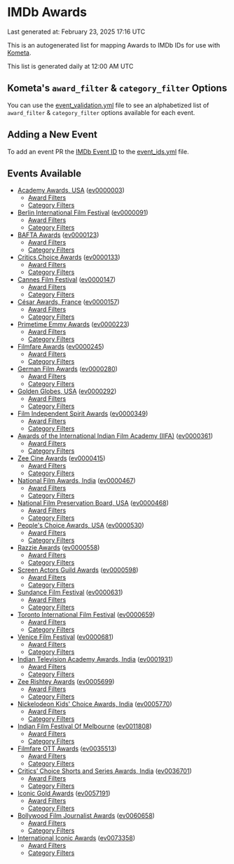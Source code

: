 # IMDb Awards

Last generated at: February 23, 2025 17:16 UTC

This is an autogenerated list for mapping Awards to IMDb IDs for use with [Kometa](https://github.com/Kometa-Team/Kometa).

This list is generated daily at 12:00 AM UTC 

## Kometa's `award_filter` & `category_filter` Options

You can use the [event_validation.yml](https://github.com/Kometa-Team/IMDb-Awards/blob/master/event_validation.yml) file to see an alphabetized list of `award_filter` & `category_filter` options available for each event.

## Adding a New Event

To add an event PR the [IMDb Event ID](https://www.imdb.com/event/all/) to the [event_ids.yml](https://github.com/Kometa-Team/IMDb-Awards/blob/master/event_ids.yml) file.

## Events Available

* [Academy Awards, USA](https://www.imdb.com/event/ev0000003) ([ev0000003](https://github.com/Kometa-Team/IMDb-Awards/blob/master/event_validation.yml#L1))
  * [Award Filters](https://github.com/Kometa-Team/IMDb-Awards/blob/master/event_validation.yml#L6)
  * [Category Filters](https://github.com/Kometa-Team/IMDb-Awards/blob/master/event_validation.yml#L14)
* [Berlin International Film Festival](https://www.imdb.com/event/ev0000091) ([ev0000091](https://github.com/Kometa-Team/IMDb-Awards/blob/master/event_validation.yml#L148))
  * [Award Filters](https://github.com/Kometa-Team/IMDb-Awards/blob/master/event_validation.yml#L153)
  * [Category Filters](https://github.com/Kometa-Team/IMDb-Awards/blob/master/event_validation.yml#L351)
* [BAFTA Awards](https://www.imdb.com/event/ev0000123) ([ev0000123](https://github.com/Kometa-Team/IMDb-Awards/blob/master/event_validation.yml#L636))
  * [Award Filters](https://github.com/Kometa-Team/IMDb-Awards/blob/master/event_validation.yml#L641)
  * [Category Filters](https://github.com/Kometa-Team/IMDb-Awards/blob/master/event_validation.yml#L674)
* [Critics Choice Awards](https://www.imdb.com/event/ev0000133) ([ev0000133](https://github.com/Kometa-Team/IMDb-Awards/blob/master/event_validation.yml#L1164))
  * [Award Filters](https://github.com/Kometa-Team/IMDb-Awards/blob/master/event_validation.yml#L1167)
  * [Category Filters](https://github.com/Kometa-Team/IMDb-Awards/blob/master/event_validation.yml#L1172)
* [Cannes Film Festival](https://www.imdb.com/event/ev0000147) ([ev0000147](https://github.com/Kometa-Team/IMDb-Awards/blob/master/event_validation.yml#L1273))
  * [Award Filters](https://github.com/Kometa-Team/IMDb-Awards/blob/master/event_validation.yml#L1278)
  * [Category Filters](https://github.com/Kometa-Team/IMDb-Awards/blob/master/event_validation.yml#L1445)
* [César Awards, France](https://www.imdb.com/event/ev0000157) ([ev0000157](https://github.com/Kometa-Team/IMDb-Awards/blob/master/event_validation.yml#L1675))
  * [Award Filters](https://github.com/Kometa-Team/IMDb-Awards/blob/master/event_validation.yml#L1679)
  * [Category Filters](https://github.com/Kometa-Team/IMDb-Awards/blob/master/event_validation.yml#L1684)
* [Primetime Emmy Awards](https://www.imdb.com/event/ev0000223) ([ev0000223](https://github.com/Kometa-Team/IMDb-Awards/blob/master/event_validation.yml#L1743))
  * [Award Filters](https://github.com/Kometa-Team/IMDb-Awards/blob/master/event_validation.yml#L1748)
  * [Category Filters](https://github.com/Kometa-Team/IMDb-Awards/blob/master/event_validation.yml#L1755)
* [Filmfare Awards](https://www.imdb.com/event/ev0000245) ([ev0000245](https://github.com/Kometa-Team/IMDb-Awards/blob/master/event_validation.yml#L2966))
  * [Award Filters](https://github.com/Kometa-Team/IMDb-Awards/blob/master/event_validation.yml#L2970)
  * [Category Filters](https://github.com/Kometa-Team/IMDb-Awards/blob/master/event_validation.yml#L2979)
* [German Film Awards](https://www.imdb.com/event/ev0000280) ([ev0000280](https://github.com/Kometa-Team/IMDb-Awards/blob/master/event_validation.yml#L3069))
  * [Award Filters](https://github.com/Kometa-Team/IMDb-Awards/blob/master/event_validation.yml#L3073)
  * [Category Filters](https://github.com/Kometa-Team/IMDb-Awards/blob/master/event_validation.yml#L3096)
* [Golden Globes, USA](https://www.imdb.com/event/ev0000292) ([ev0000292](https://github.com/Kometa-Team/IMDb-Awards/blob/master/event_validation.yml#L3169))
  * [Award Filters](https://github.com/Kometa-Team/IMDb-Awards/blob/master/event_validation.yml#L3174)
  * [Category Filters](https://github.com/Kometa-Team/IMDb-Awards/blob/master/event_validation.yml#L3182)
* [Film Independent Spirit Awards](https://www.imdb.com/event/ev0000349) ([ev0000349](https://github.com/Kometa-Team/IMDb-Awards/blob/master/event_validation.yml#L3348))
  * [Award Filters](https://github.com/Kometa-Team/IMDb-Awards/blob/master/event_validation.yml#L3351)
  * [Category Filters](https://github.com/Kometa-Team/IMDb-Awards/blob/master/event_validation.yml#L3360)
* [Awards of the International Indian Film Academy (IIFA)](https://www.imdb.com/event/ev0000361) ([ev0000361](https://github.com/Kometa-Team/IMDb-Awards/blob/master/event_validation.yml#L3400))
  * [Award Filters](https://github.com/Kometa-Team/IMDb-Awards/blob/master/event_validation.yml#L3403)
  * [Category Filters](https://github.com/Kometa-Team/IMDb-Awards/blob/master/event_validation.yml#L3414)
* [Zee Cine Awards](https://www.imdb.com/event/ev0000415) ([ev0000415](https://github.com/Kometa-Team/IMDb-Awards/blob/master/event_validation.yml#L3509))
  * [Award Filters](https://github.com/Kometa-Team/IMDb-Awards/blob/master/event_validation.yml#L3511)
  * [Category Filters](https://github.com/Kometa-Team/IMDb-Awards/blob/master/event_validation.yml#L3521)
* [National Film Awards, India](https://www.imdb.com/event/ev0000467) ([ev0000467](https://github.com/Kometa-Team/IMDb-Awards/blob/master/event_validation.yml#L3626))
  * [Award Filters](https://github.com/Kometa-Team/IMDb-Awards/blob/master/event_validation.yml#L3630)
  * [Category Filters](https://github.com/Kometa-Team/IMDb-Awards/blob/master/event_validation.yml#L3644)
* [National Film Preservation Board, USA](https://www.imdb.com/event/ev0000468) ([ev0000468](https://github.com/Kometa-Team/IMDb-Awards/blob/master/event_validation.yml#L3838))
  * [Award Filters](https://github.com/Kometa-Team/IMDb-Awards/blob/master/event_validation.yml#L3841)
  * [Category Filters](https://github.com/Kometa-Team/IMDb-Awards/blob/master/event_validation.yml#L3843)
* [People's Choice Awards, USA](https://www.imdb.com/event/ev0000530) ([ev0000530](https://github.com/Kometa-Team/IMDb-Awards/blob/master/event_validation.yml#L3846))
  * [Award Filters](https://github.com/Kometa-Team/IMDb-Awards/blob/master/event_validation.yml#L3849)
  * [Category Filters](https://github.com/Kometa-Team/IMDb-Awards/blob/master/event_validation.yml#L3852)
* [Razzie Awards](https://www.imdb.com/event/ev0000558) ([ev0000558](https://github.com/Kometa-Team/IMDb-Awards/blob/master/event_validation.yml#L4095))
  * [Award Filters](https://github.com/Kometa-Team/IMDb-Awards/blob/master/event_validation.yml#L4098)
  * [Category Filters](https://github.com/Kometa-Team/IMDb-Awards/blob/master/event_validation.yml#L4103)
* [Screen Actors Guild Awards](https://www.imdb.com/event/ev0000598) ([ev0000598](https://github.com/Kometa-Team/IMDb-Awards/blob/master/event_validation.yml#L4143))
  * [Award Filters](https://github.com/Kometa-Team/IMDb-Awards/blob/master/event_validation.yml#L4146)
  * [Category Filters](https://github.com/Kometa-Team/IMDb-Awards/blob/master/event_validation.yml#L4148)
* [Sundance Film Festival](https://www.imdb.com/event/ev0000631) ([ev0000631](https://github.com/Kometa-Team/IMDb-Awards/blob/master/event_validation.yml#L4174))
  * [Award Filters](https://github.com/Kometa-Team/IMDb-Awards/blob/master/event_validation.yml#L4177)
  * [Category Filters](https://github.com/Kometa-Team/IMDb-Awards/blob/master/event_validation.yml#L4228)
* [Toronto International Film Festival](https://www.imdb.com/event/ev0000659) ([ev0000659](https://github.com/Kometa-Team/IMDb-Awards/blob/master/event_validation.yml#L4346))
  * [Award Filters](https://github.com/Kometa-Team/IMDb-Awards/blob/master/event_validation.yml#L4349)
  * [Category Filters](https://github.com/Kometa-Team/IMDb-Awards/blob/master/event_validation.yml#L4405)
* [Venice Film Festival](https://www.imdb.com/event/ev0000681) ([ev0000681](https://github.com/Kometa-Team/IMDb-Awards/blob/master/event_validation.yml#L4482))
  * [Award Filters](https://github.com/Kometa-Team/IMDb-Awards/blob/master/event_validation.yml#L4487)
  * [Category Filters](https://github.com/Kometa-Team/IMDb-Awards/blob/master/event_validation.yml#L4829)
* [Indian Television Academy Awards, India](https://www.imdb.com/event/ev0001931) ([ev0001931](https://github.com/Kometa-Team/IMDb-Awards/blob/master/event_validation.yml#L5281))
  * [Award Filters](https://github.com/Kometa-Team/IMDb-Awards/blob/master/event_validation.yml#L5284)
  * [Category Filters](https://github.com/Kometa-Team/IMDb-Awards/blob/master/event_validation.yml#L5293)
* [Zee Rishtey Awards](https://www.imdb.com/event/ev0005699) ([ev0005699](https://github.com/Kometa-Team/IMDb-Awards/blob/master/event_validation.yml#L5484))
  * [Award Filters](https://github.com/Kometa-Team/IMDb-Awards/blob/master/event_validation.yml#L5486)
  * [Category Filters](https://github.com/Kometa-Team/IMDb-Awards/blob/master/event_validation.yml#L5488)
* [Nickelodeon Kids' Choice Awards, India](https://www.imdb.com/event/ev0005770) ([ev0005770](https://github.com/Kometa-Team/IMDb-Awards/blob/master/event_validation.yml#L5567))
  * [Award Filters](https://github.com/Kometa-Team/IMDb-Awards/blob/master/event_validation.yml#L5569)
  * [Category Filters](https://github.com/Kometa-Team/IMDb-Awards/blob/master/event_validation.yml#L5572)
* [Indian Film Festival Of Melbourne](https://www.imdb.com/event/ev0011808) ([ev0011808](https://github.com/Kometa-Team/IMDb-Awards/blob/master/event_validation.yml#L5607))
  * [Award Filters](https://github.com/Kometa-Team/IMDb-Awards/blob/master/event_validation.yml#L5609)
  * [Category Filters](https://github.com/Kometa-Team/IMDb-Awards/blob/master/event_validation.yml#L5621)
* [Filmfare OTT Awards](https://www.imdb.com/event/ev0035513) ([ev0035513](https://github.com/Kometa-Team/IMDb-Awards/blob/master/event_validation.yml#L5643))
  * [Award Filters](https://github.com/Kometa-Team/IMDb-Awards/blob/master/event_validation.yml#L5645)
  * [Category Filters](https://github.com/Kometa-Team/IMDb-Awards/blob/master/event_validation.yml#L5651)
* [Critics’ Choice Shorts and Series Awards, India](https://www.imdb.com/event/ev0036701) ([ev0036701](https://github.com/Kometa-Team/IMDb-Awards/blob/master/event_validation.yml#L5732))
  * [Award Filters](https://github.com/Kometa-Team/IMDb-Awards/blob/master/event_validation.yml#L5734)
  * [Category Filters](https://github.com/Kometa-Team/IMDb-Awards/blob/master/event_validation.yml#L5737)
* [Iconic Gold Awards](https://www.imdb.com/event/ev0057191) ([ev0057191](https://github.com/Kometa-Team/IMDb-Awards/blob/master/event_validation.yml#L5755))
  * [Award Filters](https://github.com/Kometa-Team/IMDb-Awards/blob/master/event_validation.yml#L5757)
  * [Category Filters](https://github.com/Kometa-Team/IMDb-Awards/blob/master/event_validation.yml#L5759)
* [Bollywood Film Journalist Awards](https://www.imdb.com/event/ev0060658) ([ev0060658](https://github.com/Kometa-Team/IMDb-Awards/blob/master/event_validation.yml#L5862))
  * [Award Filters](https://github.com/Kometa-Team/IMDb-Awards/blob/master/event_validation.yml#L5864)
  * [Category Filters](https://github.com/Kometa-Team/IMDb-Awards/blob/master/event_validation.yml#L5869)
* [International Iconic Awards](https://www.imdb.com/event/ev0073358) ([ev0073358](https://github.com/Kometa-Team/IMDb-Awards/blob/master/event_validation.yml#L5881))
  * [Award Filters](https://github.com/Kometa-Team/IMDb-Awards/blob/master/event_validation.yml#L5883)
  * [Category Filters](https://github.com/Kometa-Team/IMDb-Awards/blob/master/event_validation.yml#L5887)
